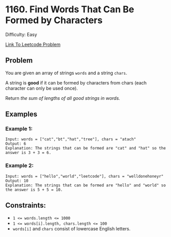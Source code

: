 # 1160. Find Words That Can Be Formed by Characters
Difficulty: Easy

[Link To Leetcode Problem](https://leetcode.com/problems/find-words-that-can-be-formed-by-characters/)

## Problem
You are given an array of strings `words` and a string `chars`.

A string is **good** if it can be formed by characters from chars (each character can only be used once).

Return *the sum of lengths of all good strings in words.*

## Examples
### Example 1:
```
Input: words = ["cat","bt","hat","tree"], chars = "atach"
Output: 6
Explanation: The strings that can be formed are "cat" and "hat" so the answer is 3 + 3 = 6.
```
### Example 2:
```
Input: words = ["hello","world","leetcode"], chars = "welldonehoneyr"
Output: 10
Explanation: The strings that can be formed are "hello" and "world" so the answer is 5 + 5 = 10.
```

## Constraints:
- `1 <= words.length <= 1000`
- `1 <= words[i].length, chars.length <= 100`
- `words[i]` and `chars` consist of lowercase English letters.